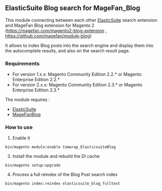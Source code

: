 ## ElasticSuite Blog search for MageFan_Blog


This module connecting between each other [ElasticSuite](https://github.com/Smile-SA/elasticsuite) search extension and MageFan Blog extension for Magento 2 (https://magefan.com/magento2-blog-extension , https://github.com/magefan/module-blog)

It allows to index Blog posts into the search engine and display them into the autocomplete results, and also on the search result page.

### Requirements

* For version 1.x.x: Magento Community Edition 2.2.* or Magento Enterprise Edition 2.2.*
* For version 2.x.x: Magento Community Edition 2.3.* or Magento Enterprise Edition 2.3.*

The module requires :

- [ElasticSuite](https://github.com/Smile-SA/elasticsuite)
- [MageFanBlog](https://github.com/magefan/module-blog)

### How to use

1. Enable it

``` bin/magento module:enable Comwrap_ElasticsuiteBlog ```

3. Install the module and rebuild the DI cache

``` bin/magento setup:upgrade ```

4. Process a full reindex of the Blog Post search index

``` bin/magento index:reindex elasticsuite_blog_fulltext ```

